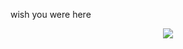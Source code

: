 wish you were here
<div align="center"> <img src="https://visitor-badge.glitch.me/badge?page_id=antiwarp2000" /> </div>
